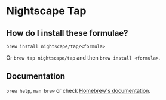 # Nightscape Tap

## How do I install these formulae?

`brew install nightscape/tap/<formula>`

Or `brew tap nightscape/tap` and then `brew install <formula>`.

## Documentation

`brew help`, `man brew` or check [Homebrew's documentation](https://docs.brew.sh).
